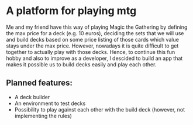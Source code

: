 # A platform for playing mtg

Me and my friend have this way of playing Magic the Gathering by defining the max price for a deck (e.g. 10 euros), deciding the sets that we will use and build decks based on some price listing of those cards which value stays under the max price. However, nowadays it is quite difficult to get together to actually play with those decks. Hence, to continue this fun hobby and also to improve as a developer, I descided to build an app that makes it possible us to build decks easily and play each other. 

## Planned features:

<ul>
<li>A deck builder</li>
<li>An environment to test decks</li>
<li>Possibility to play against each other with the build deck (however, not implementing the rules)</li>
</ul>
